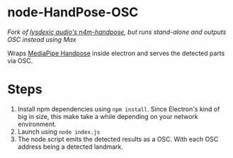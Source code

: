 # node-HandPose-OSC
*Fork of [lysdexic audio's ](https://github.com/lysdexic-audio/)[n4m-handpose](https://github.com/lysdexic-audio/n4m-handpose), but runs stand-alone and outputs OSC instead using Max*<br>

Wraps [MediaPipe Handpose](https://github.com/tensorflow/tfjs-models/tree/master/handpose) inside electron and serves the detected parts via OSC.


# Steps
1. Install npm dependencies using `npm install`. Since Electron's kind of big in size, this make take a while depending on your network environment.
2. Launch using `node index.js`
3. The node.script emits the detected results as a OSC. With each OSC address being a detected landmark.
